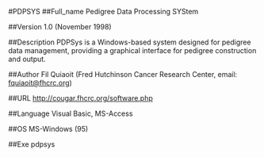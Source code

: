 #PDPSYS
##Full_name
Pedigree Data Processing SYStem

##Version
1.0 (November 1998)

##Description
PDPSys is a Windows-based system designed for pedigree data management, providing a graphical interface for pedigree construction and output.

##Author
Fil Quiaoit (Fred Hutchinson Cancer Research Center, email: fquiaoit@fhcrc.org)

##URL
http://cougar.fhcrc.org/software.php

##Language
Visual Basic, MS-Access

##OS
MS-Windows (95)

##Exe
pdpsys

